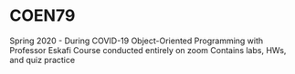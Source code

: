 # COEN79
 Spring 2020 - During COVID-19
Object-Oriented Programming with Professor Eskafi
Course conducted entirely on zoom
Contains labs, HWs, and quiz practice
